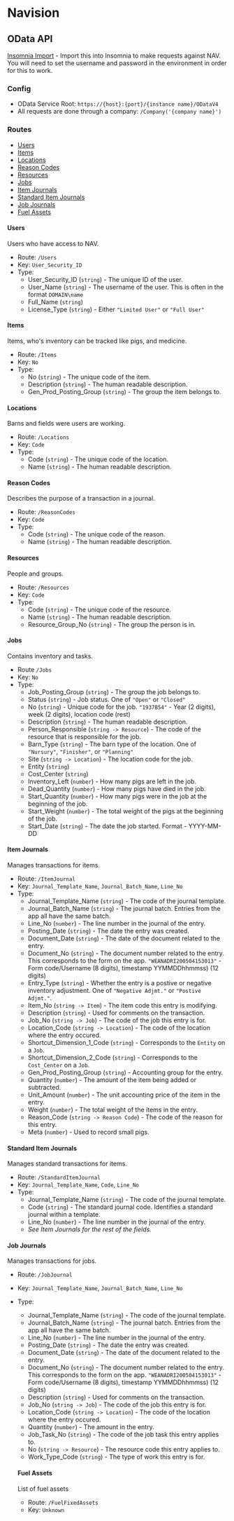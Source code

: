 # Navision

## OData API
[Insomnia Import](./insomnia.json) - Import this into Insomnia to make requests against NAV. You will need to set the username and password in the environment in order for this to work.

### Config
* OData Service Root: `https://{host}:{port}/{instance name}/ODataV4`
* All requests are done through a company: `/Company('{company name}')`

### Routes
* [Users](#users)
* [Items](#items)
* [Locations](#locations)
* [Reason Codes](#reason-codes)
* [Resources](#resources)
* [Jobs](#jobs)
* [Item Journals](#item-journals)
* [Standard Item Journals](#standard-item-journals)
* [Job Journals](#job-journals)
* [Fuel Assets](#fuel-assets)

#### Users
Users who have access to NAV.
* Route: `/Users`
* Key: `User_Security_ID`
* Type:
  * User_Security_ID (`string`) - The unique ID of the user.
  * User_Name (`string`) - The username of the user. This is often in the format `DOMAIN\name`
  * Full_Name (`string`)
  * License_Type (`string`) - Either `"Limited User"` or `"Full User"`

#### Items
Items, who's inventory can be tracked like pigs, and medicine.
* Route: `/Items`
* Key: `No`
* Type:
  * No (`string`) - The unique code of the item.
  * Description (`string`) - The human readable description.
  * Gen_Prod_Posting_Group (`string`) - The group the item belongs to.

#### Locations
Barns and fields were users are working.
* Route: `/Locations`
* Key: `Code`
* Type:
  * Code (`string`) - The unique code of the location.
  * Name (`string`) - The human readable description.

#### Reason Codes
Describes the purpose of a transaction in a journal.
* Route: `/ReasonCodes`
* Key: `Code`
* Type:
  * Code (`string`) - The unique code of the reason.
  * Name (`string`) - The human readable description.

#### Resources
People and groups.
* Route: `/Resources`
* Key: `Code`
* Type:
  * Code (`string`) - The unique code of the resource.
  * Name (`string`) - The human readable description.
  * Resource_Group_No (`string`) - The group the person is in.

#### Jobs
Contains inventory and tasks.
* Route `/Jobs`
* Key: `No`
* Type:
  * Job_Posting_Group (`string`) - The group the job belongs to.
  * Status (`string`) - Job status. One of `"Open"` or `"Closed"`
  * No (`string`) - Unique code for the job. `"1937B54"` - Year (2 digits), week (2 digits), location code (rest)
  * Description (`string`) - The human readable description.
  * Person_Responsible (`string -> Resource`) - The code of the resource that is responsible for the job.
  * Barn_Type (`string`) - The barn type of the location. One of `"Nursury"`, `"Finisher"`, or `"Planning"`
  * Site (`string -> Location`) - The location code for the job.
  * Entity (`string`)
  * Cost_Center (`string`)
  * Inventory_Left (`number`) - How many pigs are left in the job.
  * Dead_Quantity (`number`) - How many pigs have died in the job.
  * Start_Quantity (`number`) - How many pigs were in the job at the beginning of the job.
  * Start_Weight (`number`) - The total weight of the pigs at the beginning of the job.
  * Start_Date (`string`) - The date the job started. Format - YYYY-MM-DD

#### Item Journals
Manages transactions for items.
* Route: `/ItemJournal`
* Key: `Journal_Template_Name`, `Journal_Batch_Name`, `Line_No`
* Type:
  * Journal_Template_Name (`string`) - The code of the journal template.
  * Journal_Batch_Name (`string`) - The journal batch. Entries from the app all have the same batch.
  * Line_No (`number`) - The line number in the journal of the entry.
  * Posting_Date (`string`) - The date the entry was created.
  * Document_Date (`string`) - The date of the document related to the entry.
  * Document_No (`string`) - The document number related to the entry. This corresponds to the form on the app. `"WEANADRI200504153013"` - Form code/Username (8 digits), timestamp YYMMDDhhmmss) (12 digits)
  * Entry_Type (`string`) - Whether the entry is a postive or negative inventory adjustment. One of `"Negative Adjmt."` or `"Postive Adjmt."`.
  * Item_No (`string -> Item`) - The item code this entry is modifying.
  * Description (`string`) - Used for comments on the transaction.
  * Job_No (`string -> Job`) - The code of the job this entry is for.
  * Location_Code (`string -> Location`) - The code of the location where the entry occured.
  * Shortcut_Dimension_1_Code (`string`) - Corresponds to the `Entity` on a `Job`.
  * Shortcut_Dimension_2_Code (`string`) - Corresponds to the `Cost_Center` on a `Job`.
  * Gen_Prod_Posting_Group (`string`) - Accounting group for the entry.
  * Quantity (`number`) - The amount of the item being added or subtracted.
  * Unit_Amount (`number`) - The unit accounting price of the item in the entry.
  * Weight (`number`) - The total weight of the items in the entry.
  * Reason_Code (`string -> Reason Code`) - The code of the reason for this entry.
  * Meta (`number`) - Used to record small pigs.

#### Standard Item Journals
Manages standard transactions for items.
* Route: `/StandardItemJournal`
* Key: `Journal_Template_Name`, `Code`, `Line_No`
* Type:
  * Journal_Template_Name (`string`) - The code of the journal template.
  * Code (`string`) - The standard journal code. Identifies a standard journal within a template.
  * Line_No (`number`) - The line number in the journal of the entry.
  * *See Item Journals for the rest of the fields.*

#### Job Journals
Manages transactions for jobs.
* Route: `/JobJournal`
* Key: `Journal_Template_Name`, `Journal_Batch_Name`, `Line_No`
* Type:
  * Journal_Template_Name (`string`) - The code of the journal template.
  * Journal_Batch_Name (`string`) - The journal batch. Entries from the app all have the same batch.
  * Line_No (`number`) - The line number in the journal of the entry.
  * Posting_Date (`string`) - The date the entry was created.
  * Document_Date (`string`) - The date of the document related to the entry.
  * Document_No (`string`) - The document number related to the entry. This corresponds to the form on the app. `"WEANADRI200504153013"` - Form code/Username (8 digits), timestamp YYMMDDhhmmss) (12 digits)
  * Description (`string`) - Used for comments on the transaction.
  * Job_No (`string -> Job`) - The code of the job this entry is for.
  * Location_Code (`string -> Location`) - The code of the location where the entry occured.
  * Quantity (`number`) - The amount in the entry.
  * Job_Task_No (`string`) - The code of the job task this entry applies to.
  * No (`string -> Resource`) - The resource code this entry applies to.
  * Work_Type_Code (`string`) - The type of work this entry is for.

  #### Fuel Assets
  List of fuel assets
  * Route: `/FuelFixedAssets`
  * Key: `Unknown`